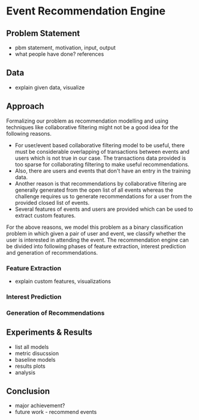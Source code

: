 # Event Recommendation Engine


## Problem Statement

- pbm statement, motivation, input, output
- what people have done? references


## Data

- explain given data, visualize

## Approach

Formalizing our problem as recommendation modelling and using techniques like collaborative filtering might not be a good idea for the following reasons. 
- For user/event based collaborative filtering model to be useful, there must be considerable overlapping of transactions between events and users which is not true in our case. The transactions data provided is too sparse for collaborating filtering to make useful recommendations. 
- Also, there are users and events that don't have an entry in the training data. 
- Another reason is that recommendations by collaborative filtering are generally generated from the open list of all events whereas the challenge requires us to generate recommendations for a user from the provided closed list of events.
- Several features of events and users are provided which can be used to extract custom features.

For the above reasons, we model this problem as a binary classification problem in which given a pair of user and event, we classify whether the user is interested in attending the event. The recommendation engine can be divided into following phases of feature extraction, interest prediction and generation of recommendations. 


<!--The approach is to first extract features related to user, features related to event and custom features that measure the similarity between user and event based on the attedance history available. Then, use these features to learn supervised model that predicts if a user is interested in an event given.  -->


### Feature Extraction
- explain custom features, visualizations
  
### Interest Prediction

### Generation of Recommendations
  
##  Experiments & Results
    
- list all models
- metric disucssion
- baseline models
- results plots
- analysis

## Conclusion
- major achievement?
- future work - recommend events


